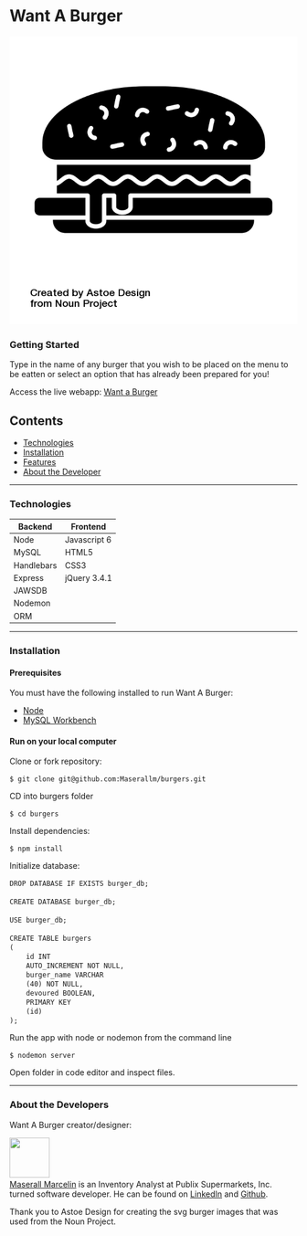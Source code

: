 # Want A Burger

[![IMAGE ALT TEXT HERE](public/assets/img/noun_Burger_2387181.png)](https://sleepy-lowlands-87914.herokuapp.com/)

### Getting Started

Type in the name of any burger that you wish to be placed on the menu to be eatten or select an option that has already been prepared for you!

Access the live webapp: [Want a Burger](https://sleepy-lowlands-87914.herokuapp.com/)

## Contents

- [Technologies](#technologies)
- [Installation](#installation)
- [Features](#features)
- [About the Developer](#aboutthedeveloper)

---

### Technologies

| Backend    | Frontend     |
| ---------- | ------------ |
| Node       | Javascript 6 |
| MySQL      | HTML5        |
| Handlebars | CSS3         |
| Express    | jQuery 3.4.1 |
| JAWSDB     |              |
| Nodemon    |              |
| ORM        |              |

---

### Installation

#### Prerequisites

You must have the following installed to run Want A Burger:

- [Node](https://nodejs.org/en/)
- [MySQL Workbench](https://dev.mysql.com/doc/)

#### Run on your local computer

Clone or fork repository:

    $ git clone git@github.com:Maserallm/burgers.git

CD into burgers folder

```
$ cd burgers
```

Install dependencies:

```
$ npm install
```

Initialize database:

```
DROP DATABASE IF EXISTS burger_db;

CREATE DATABASE burger_db;

USE burger_db;

CREATE TABLE burgers
(
    id INT
    AUTO_INCREMENT NOT NULL,
    burger_name VARCHAR
    (40) NOT NULL,
    devoured BOOLEAN,
    PRIMARY KEY
    (id)
);
```

Run the app with node or nodemon from the command line

```
$ nodemon server
```

Open folder in code editor and inspect files.

---

### <a name="aboutthedeveloper"></a> About the Developers

Want A Burger creator/designer:

[<img src="https://avatars0.githubusercontent.com/u/53875404?s=460&u=31a5f360d71e4f0a1fa4dfd8db38ed44f27fa10b&v=4" height="70px" width="70px">](https://github.com/maserallm)<br>
[Maserall Marcelin](https://github.com/maserallm) is an Inventory Analyst at Publix Supermarkets, Inc. turned software developer. He can be found on [LinkedIn](https://www.linkedin.com/in/maserall-marcelin-76067a12b/) and [Github](https://github.com/maserallm).

Thank you to Astoe Design for creating the svg burger images that was used from the Noun Project.
